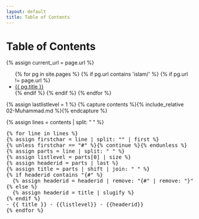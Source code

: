 ```yaml
---
layout: default
title: Table of Contents
---
```


<h1>Table of Contents</h1>

{% assign current_url = page.url %}

<ul>
  {% for pg in site.pages %}
    {% if pg.url contains 'islam/' %}
    {% if pg.url != page.url %}
      <li>
        <a href="{{ pg.url }}">{{ pg.title }}</a>
      </li>
    {% endif %}
    {% endif %}
  {% endfor %}
</ul>



{% assign lastlistlevel = 1 %}
{% capture contents %}{% include_relative 02-Muhammad.md %}{% endcapture %}

{% assign lines = contents | split: "
" %}
<pre>
{% for line in lines %}
{% assign firstchar = line | split: "" | first %}
{% unless firstchar == "#" %}{% continue %}{% endunless %}
{% assign parts = line | split: " " %}
{% assign listlevel = parts[0] | size %}
{% assign headerid = parts | last %}
{% assign title = parts | shift | join: " " %}
{% if headerid contains "{#" %}
  {% assign headerid = headerid | remove: "{#" | remove: "}" %}
{% else %}
  {% assign headerid = title | slugify %}
{% endif %} 
- {{ title }} - {{listlevel}} - {{headerid}}
{% endfor %}
</pre>